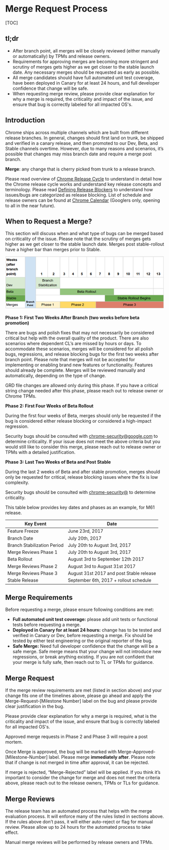 # Merge Request Process

[TOC]

## tl;dr

* After branch point, all merges will be closely reviewed (either manually or
  automatically) by TPMs and release owners.
* Requirements for approving merges are becoming more
  stringent and scrutiny of merges gets higher as we get closer to the
  stable launch date. Any necessary merges should be requested as early as
  possible.
* All merge candidates should have full automated unit test coverage, have been deployed in Canary
  for at least 24 hours, and full developer confidence that change will be
  safe.
* When requesting merge review, please provide clear explanation for why a merge
  is required, the criticality and impact of the issue, and ensure that
  bug is correctly labeled for all impacted OS's.

## Introduction

Chrome ships across multiple channels which are built from different release
branches. In general, changes should first land on trunk, be shipped and
verified in a canary release, and then promoted to our Dev, Beta, and Stable
channels overtime. However, due to many reasons and scenarios, it’s
possible that changes may miss branch date and require a merge post branch.

**Merge**: any change that is cherry picked from trunk to a release branch.

Please read overview of [Chrome Release
Cycle](https://chromium.googlesource.com/chromium/src.git/+/master/docs/process/release_cycle.md)
to understand in detail how the Chrome release cycle works and understand key
release concepts and terminology. Please read [Defining Release
Blockers](https://chromium.googlesource.com/chromium/src.git/+/master/docs/process/release_blockers.md)
to understand how issues/bugs are categorized as release blocking.
List of schedule and release owners can be found at [Chrome
Calendar](https://chromepmo.appspot.com/calendar) (Googlers only, opening to all in the near future).

## When to Request a Merge?

This section will discuss when and what type of bugs can be merged based on
criticality of the issue. Please note that the scrutiny of merges
gets higher as we get closer to the stable launch date. Merges post
stable-rollout have a higher bar than merges prior to Stable.

![Chrome Merge Schedule](images/chrome_merge_schedule.png)

**Phase 1: First Two Weeks After Branch (two weeks before beta promotion)**

There are bugs and polish fixes that may not necessarily be considered
critical but help with the overall quality of the product. There are also
scenarios where dependent CL’s are missed by hours or days. To accommodate
these scenarios, merges will be considered for all polish bugs, regressions,
and release blocking bugs for the first two weeks after branch point.
Please note that merges will not be accepted for
implementing or enabling brand new features or functionality. Features
should already be complete. Merges will be reviewed manually and
automatically, depending on the type of change.

GRD file changes are allowed only during this phase. If you have a critical
string change needed after this phase, please reach out to release owner or
Chrome TPMs.

**Phase 2: First Four Weeks of Beta Rollout**

During the first four weeks of Beta, merges should only be requested if
the bug is considered either release blocking or
considered a high-impact regression.

Security bugs should be consulted with
[chrome-security@google.com](chrome-security@google.com) to
determine criticality. If your issue does not meet the above criteria
but you would still like to consider this merge, please reach out to
release owner or TPMs with a detailed justification.

**Phase 3: Last Two Weeks of Beta and Post Stable**

During the last 2 weeks of Beta and after stable promotion, merges
should only be requested for critical, release blocking issues where the
fix is low complexity.

Security bugs should be consulted with [chrome-security@](chrome-security@google.com)
to determine criticality.

This table below provides key dates and phases as an example, for M61 release.

Key Event  | Date
------- | --------
Feature Freeze | June 23rd, 2017
Branch Date | July 20th, 2017
Branch Stabilization Period | July 20th to August 3rd, 2017
Merge Reviews Phase 1 | July 20th to August 3rd, 2017
Beta Rollout | August 3rd to September 12th 2017
Merge Reviews Phase 2 | August 3rd to August 31st 2017
Merge Reviews Phase 3 | August 31st 2017 and post Stable release
Stable Release | September 6th, 2017 + rollout schedule

## Merge Requirements

Before requesting a merge, please ensure following conditions are met:
*   **Full automated unit test coverage:** please add unit tests or
    functional tests before requesting a merge.
*   **Deployed in Canary for at least 24 hours:** change has to
    be tested and verified in Canary or Dev, before requesting a
    merge. Fix should be tested by either test engineering or the
    original reporter of the bug.
*   **Safe Merge:** Need full developer confidence that the
    change will be a safe merge. Safe merge means that your
    change will not introduce new regressions, or break
    anything existing. If you are not confident that your
    merge is fully safe, then reach out to TL or TPMs for
    guidance.

## Merge Request
If the merge review requirements are met (listed in
section above) and your change fits one of the timelines
above, please go ahead and apply the
Merge-Request-[Milestone Number] label on the bug and
please provide clear justification in the bug.

Please provide clear explanation for why a merge is required, what is the
criticality and impact of the issue, and ensure that bug is correctly
labeled for all impacted OS's.

Approved merge requests in Phase 2 and Phase 3 will require a post mortem.

Once Merge is approved, the bug will be marked with
Merge-Approved-[Milestone-Number] label. Please merge
**immediately after**. Please note that if change is not
merged in time after approval, it can be rejected.

If merge is rejected, “Merge-Rejected” label will be
applied. If you think it’s important to consider the
change for merge and does not meet the criteria above,
please reach out to the release owners, TPMs or TLs for
guidance.

## Merge Reviews

The release team has an automated process that helps
with the merge evaluation process. It will enforce many
of the rules listed in sections above. If the rules
above don’t pass, it will either auto-reject or flag
for manual review. Please allow up to 24 hours for the
automated process to take effect.

Manual merge reviews will be performed by release
owners and TPMs.
